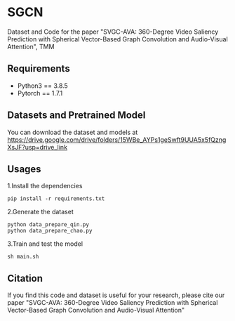 # SGCN
Dataset and Code for the paper "SVGC-AVA: 360-Degree Video Saliency Prediction with Spherical Vector-Based Graph Convolution and Audio-Visual Attention", TMM

## Requirements
* Python3 == 3.8.5
* Pytorch == 1.7.1

## Datasets and Pretrained Model
You can download the dataset and models at https://drive.google.com/drive/folders/15WBe_AYPs1geSwft9UUA5x5fQzngXsJF?usp=drive_link

## Usages
1.Install the dependencies
~~~
pip install -r requirements.txt
~~~
2.Generate the dataset
~~~
python data_prepare_qin.py
python data_prepare_chao.py
~~~

3.Train and test the model
~~~
sh main.sh
~~~

## Citation
If you find this code and dataset is useful for your research, please cite our paper "SVGC-AVA: 360-Degree Video Saliency Prediction with Spherical Vector-Based Graph Convolution and Audio-Visual Attention"

~~~
~~~
